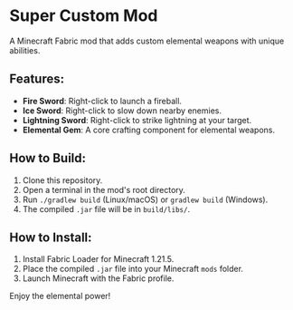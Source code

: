 # Super Custom Mod

A Minecraft Fabric mod that adds custom elemental weapons with unique abilities.

## Features:
- **Fire Sword**: Right-click to launch a fireball.
- **Ice Sword**: Right-click to slow down nearby enemies.
- **Lightning Sword**: Right-click to strike lightning at your target.
- **Elemental Gem**: A core crafting component for elemental weapons.

## How to Build:
1.  Clone this repository.
2.  Open a terminal in the mod's root directory.
3.  Run `./gradlew build` (Linux/macOS) or `gradlew build` (Windows).
4.  The compiled `.jar` file will be in `build/libs/`.

## How to Install:
1.  Install Fabric Loader for Minecraft 1.21.5.
2.  Place the compiled `.jar` file into your Minecraft `mods` folder.
3.  Launch Minecraft with the Fabric profile.

Enjoy the elemental power!
